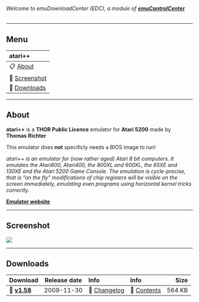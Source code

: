###### Welcome to emuDownloadCenter (EDC), a module of [**emuControlCenter**](https://github.com/PhoenixInteractiveNL/emuControlCenter/wiki/)
***
## Menu
| **atari++** |
|:---------|
| :clipboard: [About](#about) |
| :sunrise: [Screenshot](#screenshot) |
| :floppy_disk: [Downloads](#downloads) |
***
## About
**atari++** is a **THOR Public Licence** emulator for **Atari 5200** made by **Thomas Richter**

This emulator does **not** specificly needs a BIOS image to run!

_atari++ is an emulator for (now rather aged) Atari 8 bit computers. It emulates the Atari800, Atari400, the 800XL and 600XL, the 65XE and 130XE and the Atari 5200 Game Console. The emulation is cycle-precise, that is “on the fly” modifications of chip registers will be visible on the screen immediately, emulating even programs using horizontal kernel tricks correctly._

[**Emulator website**](http://www.xl-project.com/)
***
## Screenshot
![](https://raw.githubusercontent.com/PhoenixInteractiveNL/emuDownloadCenter/master/hooks/atariplusplus/atariplusplus_screen.jpg)
***
## Downloads
| Download | Release date  | Info       | Info       | Size       |
|:---------|:-------------:|:-----------|:-----------|-----------:|
| :floppy_disk: [**v1.58**](https://github.com/PhoenixInteractiveNL/edc-repo0001/raw/master/atariplusplus/1.58.7z) | 2009-11-30 | :page_facing_up: [Changelog](https://github.com/PhoenixInteractiveNL/edc-repo0001/blob/master/atariplusplus/1.58_changelog.txt) | :mag_right: [Contents](https://github.com/PhoenixInteractiveNL/edc-repo0001/blob/master/atariplusplus/1.58_contents.txt) | 564 KB |
